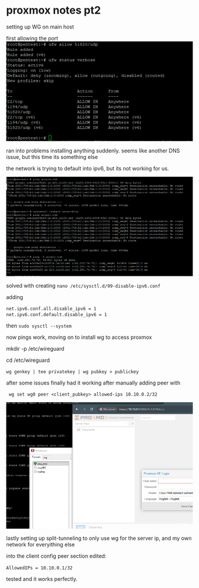 # proxmox notes pt2

setting up WG on main host

first allowing the port
![](assets/1743800599027.png)


ran into problems installing anything suddenly. seems like another DNS issue, but this time its something else

the network is trying to default into ipv6, but its not working for us.

![](assets/1743801336925.png)

solved with creating
`nano /etc/sysctl.d/99-disable-ipv6.conf`

adding
```
net.ipv6.conf.all.disable_ipv6 = 1
net.ipv6.conf.default.disable_ipv6 = 1
```

then
`sudo sysctl --system`

now pings work, moving on to install wg to access proxmox

mkdir -p /etc/wireguard

cd /etc/wireguard

```
wg genkey | tee privatekey | wg pubkey > publickey
```

after some issues finally had it working after manually adding peer with

```
 wg set wg0 peer <client_pubkey> allowed-ips 10.10.0.2/32
```

![](assets/1743803001491.png)

lastly setting up split-tunneling to only use wg for the server ip, and my own network for everyithing else

into the client config peer section edited:

`AllowedIPs = 10.10.0.1/32`

tested and it works perfectly.


